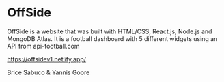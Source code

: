 # OffSide

OffSide is a website that was built with HTML/CSS, React.js, Node.js and MongoDB Atlas. It is a football dashboard with 5 different widgets using an API from api-football.com  
  
https://offsidev1.netlify.app/  
  
Brice Sabuco & Yannis Goore
